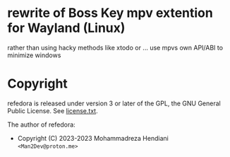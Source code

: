 # rewrite of Boss Key mpv extention for Wayland (Linux)
rather than using hacky methods like xtodo or ... use mpvs own API/ABI to minimize windows


#  Copyright

refedora is released under version 3 or later of the GPL, the GNU General Public License.
See [license.txt](license.txt).

The author of refedora:

- Copyright (C) 2023-2023 Mohammadreza Hendiani `<Man2Dev@proton.me>`

